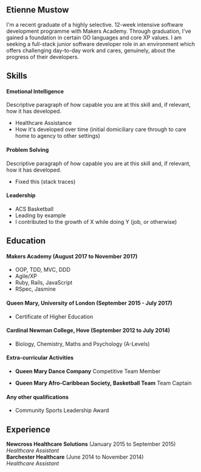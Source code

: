 ## Etienne Mustow

I'm a recent graduate of a highly selective. 12-week intensive software development programme with Makers Academy.
Through graduation, I've gained a foundation in certain OO languages and core XP values. 
I am seeking a full-stack junior software developer role in an environment which offers challenging day-to-day work and cares, genuinely, about the progress of their developers.

## Skills

#### Emotional Intelligence

Descriptive paragraph of how capable you are at this skill and, if relevant, how it has developed.

- Healthcare Assistance
- How it's developed over time (initial domiciliary care through to care home to agency to other settings)


#### Problem Solving

Descriptive paragraph of how capable you are at this skill and, if relevant, how it has developed.

- Fixed this (stack traces)


#### Leadership

- ACS Basketball
- Leading by example
- I contributed to the growth of X while doing Y (job, or otherwise)

## Education

#### Makers Academy (August 2017 to November 2017) 

- OOP, TDD, MVC, DDD
- Agile/XP
- Ruby, Rails, JavaScript
- RSpec, Jasmine

#### Queen Mary, University of London (September 2015 - July 2017)

- Certificate of Higher Education

#### Cardinal Newman College, Hove (September 2012 to July 2014)

- Biology, Chemistry, Maths and Psychology (A-Levels)

#### Extra-curricular Activities

- **Queen Mary Dance Company**
  Competitive Team Member

- **Queen Mary Afro-Caribbean Society, Basketball Team**
  Team Captain

#### Any other qualifications

- Community Sports Leadership Award

## Experience

**Newcross Healthcare Solutions** (January 2015 to September 2015)    
*Healthcare Assistant*  
**Barchester Healthcare** (June 2014 to November 2014)   
*Healthcare Assistant*  
